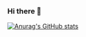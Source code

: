 ### Hi there 👋

[![Anurag's GitHub stats](https://github-readme-stats.vercel.app/api?username=Simhanischal?count_private=true)](https://github.com/anuraghazra/github-readme-stats)


<!--
**Simhanischal/Simhanischal** is a ✨ _special_ ✨ repository because its `README.md` (this file) appears on your GitHub profile.

Here are some ideas to get you started:

- 🔭 I’m currently working on ...
- 🌱 I’m currently learning ...
- 👯 I’m looking to collaborate on ...
- 🤔 I’m looking for help with ...
- 💬 Ask me about ...
- 📫 How to reach me: ...
- 😄 Pronouns: ...
- ⚡ Fun fact: ...
-->
